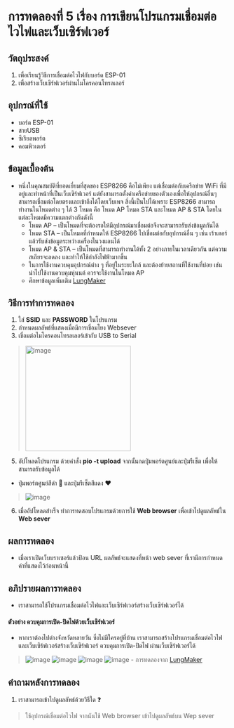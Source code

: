 # การทดลองที่ 5 เรื่อง การเขียนโปรแกรมเชื่อมต่อไวไฟและเว็บเซิร์ฟเวอร์

## วัตถุประสงค์ 
1. เพื่อเรียนรู้วิธีการเชื่อมต่อไวไฟกับบอร์ด ESP-01
2. เพื่อสร้างเว็บเซิร์ฟเวอร์ผ่านไมโครคอนโทรลเลอร์

## อุปกรณ์ที่ใช้
- บอร์ด ESP-01
- สายUSB
- ซีเรียลพอร์ต
- คอมพิวเตอร์

## ข้อมูลเบื้องต้น 
- หนึ่งในคุณสมบัติที่ยอดเยี่ยมที่สุดของ ESP8266 คือไม่เพียง แต่เชื่อมต่อกับเครือข่าย WiFi ที่มีอยู่และทำหน้าที่เป็นเว็บเซิร์ฟเวอร์ แต่ยังสามารถตั้งค่าเครือข่ายของตัวเองเพื่อให้อุปกรณ์อื่นๆ 
สามารถเชื่อมต่อโดยตรงและเข้าถึงได้โดยเว็บเพจ สิ่งนี้เป็นไปได้เพราะ ESP8266 สามารถทำงานในโหมดต่าง ๆ ได้ 3 โหมด คือ โหมด AP โหมด STA และโหมด AP & STA 
โดยในแต่ละโหมดมีความแตกต่างกันดังนี้
  - โหมด AP – เป็นโหมดที่จะต้องรอให้มีอุปกรณ์มาเชื่อมต่อจึงจะสามารถรับส่งข้อมูลกันได้
  - โหมด STA – เป็นโหมดที่กำหนดให้ ESP8266 ไปเชื่อมต่อกับอุปกรณ์อื่น ๆ เช่น เร้าเตอร์ แล้วรับส่งข้อมูลระหว่างเครื่องในวงแลนได้
  - โหมด AP & STA – เป็นโหมดที่สามารถทำงานได้ทั้ง 2 อย่างภายในเวลาเดียวกัน แต่ความสเถียรจะลดลง และทำให้ใช้กำลังไฟฟ้ามากขึ้น
  - ในการใช้งานควบคุมอุปกรณ์ต่าง ๆ ที่อยู่ในระยะใกล้ และต้องย้ายสถานที่ใช้งานที่บ่อย เช่น นำไปใช้งานควบคุมหุ่นนต์ ควรจะใช้งานในโหมด AP
  - ศึกษาข้อมูลเพิ่มเติม [LungMaker](http://www.lungmaker.com/%E0%B8%A7%E0%B8%B4%E0%B8%98%E0%B8%B5%E0%B9%83%E0%B8%8A%E0%B9%89-esp8266-esp-01-wifi/)

## วิธีการทำการทดลอง 
1. ใส่ **SSID** และ **PASSWORD** ในโปรแกรม
2. กำหนดผลลัพธ์ที่แสดงเมื่อมีการเชื่อมโยง Websever
3. เชื่อมต่อไมโครคอนโทรลเลอร์เข้ากับ USB to Serial
  > <img width="240" alt="image" src="https://user-images.githubusercontent.com/80879351/112282331-97e2e580-8cb9-11eb-8770-57b13f0e4d8e.png">
5. อัปโหลดโปรแกรม ด้วยคำสั่ง **pio -t upload** จากนั้นกดปุ่มพอร์ตศูนย์และปุ่มรีเซ็ต เพื่อให้สามารถรับข้อมูลได้ 
  - ปุ่มพอร์ตศูนย์สีดำ 🖤 และปุ่มรีเซ็ตสีแดง ❤️
  > ![image](https://user-images.githubusercontent.com/80879351/112253611-9b627680-8c91-11eb-8d18-35aa81a2e4b5.png)
6. เมื่ออัปโหลดสำเร็จ ทำการทดสอบโปรแกรมด้วยการใช้ **Web browser** เพื่อเข้าไปดูผลลัพธ์ใน **Web sever**


## ผลการทดลอง
- เมื่อเราเปิดเว็บบราเซอร์แล้วป้อน URL ผลลัพธ์จะแสดงที่หน้า web sever ที่เรามีการกำหนดค่าที่แสดงไว้ก่อนหน้านี้


## อภิปรายผลการทดลอง 
- เราสามารถใช้โปรแกรมเชื่อมต่อไวไฟและเว็บเซิร์ฟเวอร์สร้างเว็บเซิร์ฟเวอร์ได้

#### ตัวอย่าง ควบคุมการเปิด-ปิดไฟด้วยเว็บเซิร์ฟเวอร์ 
  - หากเราต้องไปต่างจังหวัดหลายวัน ซึ่งไม่มีใครอยู่ที่บ้าน เราสามารถสร้างโปรแกรมเชื่อมต่อไวไฟและเว็บเซิร์ฟเวอร์สร้างเว็บเซิร์ฟเวอร์ ควบคุมการเปิด-ปิดไฟ ผ่านเว็บเซิร์ฟเวอร์ได้
  > ![image](http://www.lungmaker.com/wp-content/uploads/2020/06/11-1.jpg)
  > ![image](https://user-images.githubusercontent.com/80879351/112284300-ab8f4b80-8cbb-11eb-81f0-664756871d45.jpeg)
  > ![image](https://user-images.githubusercontent.com/80879351/112284392-c661c000-8cbb-11eb-8c2b-fa80d79dca02.jpeg)
  > ![image](https://user-images.githubusercontent.com/80879351/112284541-ef825080-8cbb-11eb-809f-946055ce47ba.jpeg)
    - การทดลองจาก [LungMaker](http://www.lungmaker.com/วิธีใช้-esp8266-esp-01-wifi/)

## คำถามหลังการทดลอง
1. เราสามารถเข้าไปดูผลลัพธ์ด้วยวิธีใด ❓
> ใช้อุปกรณ์เชื่อมต่อไวไฟ จากนันใช้ Web browser เข้าไปดูผลลัพธ์บน Wep sever
